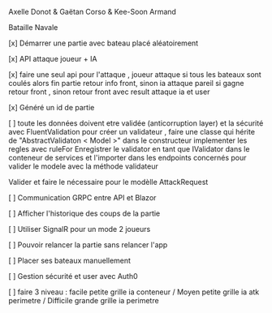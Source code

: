 Axelle Donot & Gaëtan Corso & Kee-Soon Armand

Bataille Navale

[x] Démarrer une partie avec bateau placé aléatoirement

[x] API attaque joueur + IA

[x] faire une seul api pour l'attaque , joueur attaque si tous les bateaux sont coulés alors fin partie retour info front, sinon ia attaque pareil si gagne retour front , sinon retour front avec result attaque ia et user

[x] Généré un id de partie

[ ] toute les données doivent etre validée (anticorruption layer) et la sécurité avec FluentValidation
pour créer un validateur , faire une classe qui hérite de "AbstractValidaton < Model >" dans le constructeur implementer les regles avec ruleFor
Enregistrer le validator en tant que IValidator dans le conteneur de services et l'importer dans les endpoints concernés pour valider le modele avec la méthode validateur

Valider et faire le nécessaire pour le modèlle AttackRequest

[ ] Communication GRPC entre API et Blazor

[ ] Afficher l'historique des coups de la partie

[ ] Utiliser SignalR  pour un mode 2 joueurs

[ ] Pouvoir relancer la partie sans relancer l'app

[ ] Placer ses bateaux manuellement

[ ] Gestion sécurité et user avec Auth0

[ ] faire 3 niveau : facile petite grille ia conteneur  / Moyen petite grille ia atk perimetre / Difficile grande grille ia perimetre
